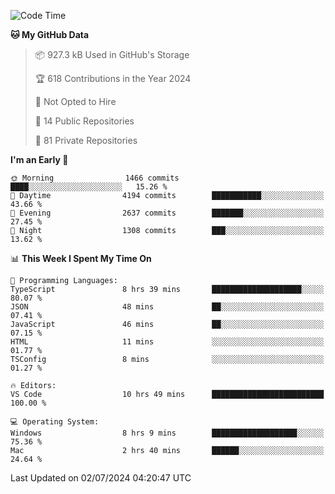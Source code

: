 <!--START_SECTION:waka-->
![Code Time](http://img.shields.io/badge/Code%20Time-5%2C820%20hrs%2043%20mins-blue)

**🐱 My GitHub Data** 

> 📦 927.3 kB Used in GitHub's Storage 
 > 
> 🏆 618 Contributions in the Year 2024
 > 
> 🚫 Not Opted to Hire
 > 
> 📜 14 Public Repositories 
 > 
> 🔑 81 Private Repositories 
 > 
**I'm an Early 🐤** 

```text
🌞 Morning                1466 commits        ████░░░░░░░░░░░░░░░░░░░░░   15.26 % 
🌆 Daytime                4194 commits        ███████████░░░░░░░░░░░░░░   43.66 % 
🌃 Evening                2637 commits        ███████░░░░░░░░░░░░░░░░░░   27.45 % 
🌙 Night                  1308 commits        ███░░░░░░░░░░░░░░░░░░░░░░   13.62 % 
```


📊 **This Week I Spent My Time On** 

```text
💬 Programming Languages: 
TypeScript               8 hrs 39 mins       ████████████████████░░░░░   80.07 % 
JSON                     48 mins             ██░░░░░░░░░░░░░░░░░░░░░░░   07.41 % 
JavaScript               46 mins             ██░░░░░░░░░░░░░░░░░░░░░░░   07.15 % 
HTML                     11 mins             ░░░░░░░░░░░░░░░░░░░░░░░░░   01.77 % 
TSConfig                 8 mins              ░░░░░░░░░░░░░░░░░░░░░░░░░   01.27 % 

🔥 Editors: 
VS Code                  10 hrs 49 mins      █████████████████████████   100.00 % 

💻 Operating System: 
Windows                  8 hrs 9 mins        ███████████████████░░░░░░   75.36 % 
Mac                      2 hrs 40 mins       ██████░░░░░░░░░░░░░░░░░░░   24.64 % 
```


 Last Updated on 02/07/2024 04:20:47 UTC
<!--END_SECTION:waka-->

